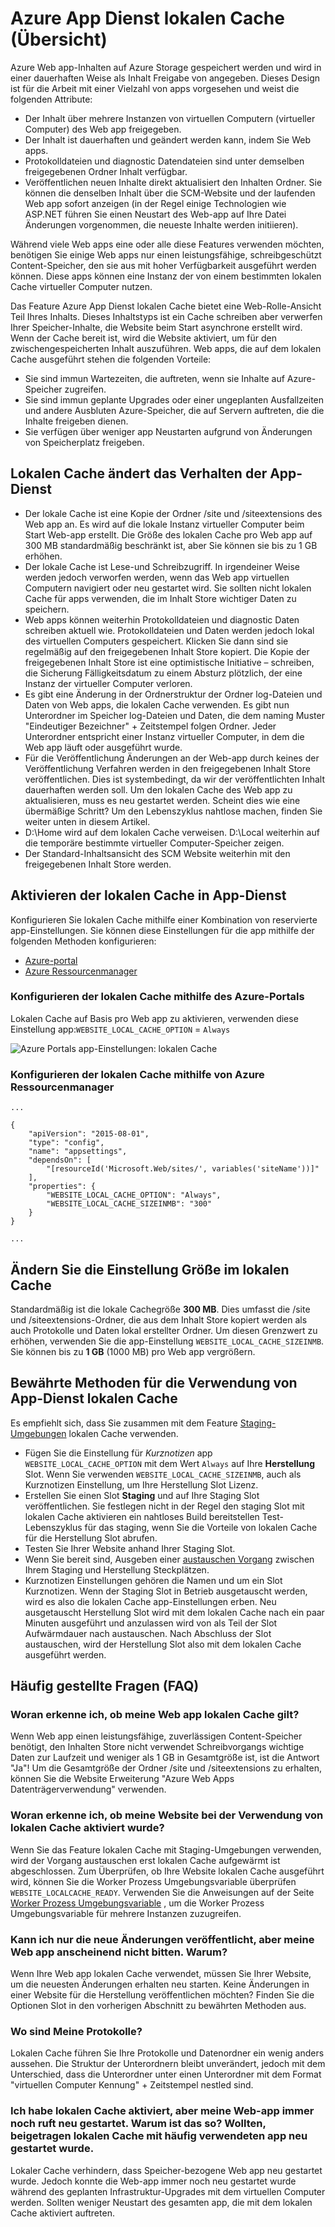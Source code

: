 <properties
   pageTitle="Azure App Dienst lokalen Cache Übersicht | Microsoft Azure"
   description="In diesem Artikel beschrieben, wie Sie aktivieren, Ändern der Größe und den Status des Features Azure App Dienst lokalen Cache Abfragen"
   services="app-service"
   documentationCenter="app-service"
   authors="SyntaxC4"
   manager="yochayk"
   editor=""
   tags="optional"
   keywords=""/>

<tags
   ms.service="app-service"
   ms.devlang="multiple"
   ms.topic="article"
   ms.tgt_pltfrm="na"
   ms.workload="na"
   ms.date="03/04/2016"
   ms.author="cfowler"/>

# <a name="azure-app-service-local-cache-overview"></a>Azure App Dienst lokalen Cache (Übersicht)

Azure Web app-Inhalten auf Azure Storage gespeichert werden und wird in einer dauerhaften Weise als Inhalt Freigabe von angegeben. Dieses Design ist für die Arbeit mit einer Vielzahl von apps vorgesehen und weist die folgenden Attribute:  

* Der Inhalt über mehrere Instanzen von virtuellen Computern (virtueller Computer) des Web app freigegeben.
* Der Inhalt ist dauerhaften und geändert werden kann, indem Sie Web apps.
* Protokolldateien und diagnostic Datendateien sind unter demselben freigegebenen Ordner Inhalt verfügbar.
* Veröffentlichen neuen Inhalte direkt aktualisiert den Inhalten Ordner. Sie können die denselben Inhalt über die SCM-Website und der laufenden Web app sofort anzeigen (in der Regel einige Technologien wie ASP.NET führen Sie einen Neustart des Web-app auf Ihre Datei Änderungen vorgenommen, die neueste Inhalte werden initiieren).

Während viele Web apps eine oder alle diese Features verwenden möchten, benötigen Sie einige Web apps nur einen leistungsfähige, schreibgeschützt Content-Speicher, den sie aus mit hoher Verfügbarkeit ausgeführt werden können. Diese apps können eine Instanz der von einem bestimmten lokalen Cache virtueller Computer nutzen.

Das Feature Azure App Dienst lokalen Cache bietet eine Web-Rolle-Ansicht Teil Ihres Inhalts. Dieses Inhaltstyps ist ein Cache schreiben aber verwerfen Ihrer Speicher-Inhalte, die Website beim Start asynchrone erstellt wird. Wenn der Cache bereit ist, wird die Website aktiviert, um für den zwischengespeicherten Inhalt auszuführen. Web apps, die auf dem lokalen Cache ausgeführt stehen die folgenden Vorteile:

* Sie sind immun Wartezeiten, die auftreten, wenn sie Inhalte auf Azure-Speicher zugreifen.
* Sie sind immun geplante Upgrades oder einer ungeplanten Ausfallzeiten und andere Ausbluten Azure-Speicher, die auf Servern auftreten, die die Inhalte freigeben dienen.
* Sie verfügen über weniger app Neustarten aufgrund von Änderungen von Speicherplatz freigeben.

## <a name="how-local-cache-changes-the-behavior-of-app-service"></a>Lokalen Cache ändert das Verhalten der App-Dienst

* Der lokale Cache ist eine Kopie der Ordner /site und /siteextensions des Web app an. Es wird auf die lokale Instanz virtueller Computer beim Start Web-app erstellt. Die Größe des lokalen Cache pro Web app auf 300 MB standardmäßig beschränkt ist, aber Sie können sie bis zu 1 GB erhöhen.
* Der lokale Cache ist Lese-und Schreibzugriff. In irgendeiner Weise werden jedoch verworfen werden, wenn das Web app virtuellen Computern navigiert oder neu gestartet wird. Sie sollten nicht lokalen Cache für apps verwenden, die im Inhalt Store wichtiger Daten zu speichern.
* Web apps können weiterhin Protokolldateien und diagnostic Daten schreiben aktuell wie. Protokolldateien und Daten werden jedoch lokal des virtuellen Computers gespeichert. Klicken Sie dann sind sie regelmäßig auf den freigegebenen Inhalt Store kopiert. Die Kopie der freigegebenen Inhalt Store ist eine optimistische Initiative – schreiben, die Sicherung Fälligkeitsdatum zu einem Absturz plötzlich, der eine Instanz der virtueller Computer verloren.
* Es gibt eine Änderung in der Ordnerstruktur der Ordner log-Dateien und Daten von Web apps, die lokalen Cache verwenden. Es gibt nun Unterordner im Speicher log-Dateien und Daten, die dem naming Muster "Eindeutiger Bezeichner" + Zeitstempel folgen Ordner. Jeder Unterordner entspricht einer Instanz virtueller Computer, in dem die Web app läuft oder ausgeführt wurde.  
* Für die Veröffentlichung Änderungen an der Web-app durch keines der Veröffentlichung Verfahren werden in den freigegebenen Inhalt Store veröffentlichen. Dies ist systembedingt, da wir der veröffentlichten Inhalt dauerhaften werden soll. Um den lokalen Cache des Web app zu aktualisieren, muss es neu gestartet werden. Scheint dies wie eine übermäßige Schritt? Um den Lebenszyklus nahtlose machen, finden Sie weiter unten in diesem Artikel.
* D:\Home wird auf dem lokalen Cache verweisen. D:\Local weiterhin auf die temporäre bestimmte virtueller Computer-Speicher zeigen.
* Der Standard-Inhaltsansicht des SCM Website weiterhin mit den freigegebenen Inhalt Store werden.

## <a name="enable-local-cache-in-app-service"></a>Aktivieren der lokalen Cache in App-Dienst

Konfigurieren Sie lokalen Cache mithilfe einer Kombination von reservierte app-Einstellungen. Sie können diese Einstellungen für die app mithilfe der folgenden Methoden konfigurieren:

* [Azure-portal](#Configure-Local-Cache-Portal)
* [Azure Ressourcenmanager](#Configure-Local-Cache-ARM)

### <a name="configure-local-cache-by-using-the-azure-portal"></a>Konfigurieren der lokalen Cache mithilfe des Azure-Portals
<a name="Configure-Local-Cache-Portal"></a>

Lokalen Cache auf Basis pro Web app zu aktivieren, verwenden diese Einstellung app:`WEBSITE_LOCAL_CACHE_OPTION` = `Always`  

![Azure Portals app-Einstellungen: lokalen Cache](media/app-service-local-cache/app-service-local-cache-configure-portal.png)

### <a name="configure-local-cache-by-using-azure-resource-manager"></a>Konfigurieren der lokalen Cache mithilfe von Azure Ressourcenmanager
<a name="Configure-Local-Cache-ARM"></a>

```
...

{
    "apiVersion": "2015-08-01",
    "type": "config",
    "name": "appsettings",
    "dependsOn": [
        "[resourceId('Microsoft.Web/sites/', variables('siteName'))]"
    ],
    "properties": {
        "WEBSITE_LOCAL_CACHE_OPTION": "Always",
        "WEBSITE_LOCAL_CACHE_SIZEINMB": "300"
    }
}

...
```

## <a name="change-the-size-setting-in-local-cache"></a>Ändern Sie die Einstellung Größe im lokalen Cache

Standardmäßig ist die lokale Cachegröße **300 MB**. Dies umfasst die /site und /siteextensions-Ordner, die aus dem Inhalt Store kopiert werden als auch Protokolle und Daten lokal erstellter Ordner. Um diesen Grenzwert zu erhöhen, verwenden Sie die app-Einstellung `WEBSITE_LOCAL_CACHE_SIZEINMB`. Sie können bis zu **1 GB** (1000 MB) pro Web app vergrößern.

## <a name="best-practices-for-using-app-service-local-cache"></a>Bewährte Methoden für die Verwendung von App-Dienst lokalen Cache

Es empfiehlt sich, dass Sie zusammen mit dem Feature [Staging-Umgebungen](../app-service-web/web-sites-staged-publishing.md) lokalen Cache verwenden.

* Fügen Sie die Einstellung für _Kurznotizen_ app `WEBSITE_LOCAL_CACHE_OPTION` mit dem Wert `Always` auf Ihre **Herstellung** Slot. Wenn Sie verwenden `WEBSITE_LOCAL_CACHE_SIZEINMB`, auch als Kurznotizen Einstellung, um Ihre Herstellung Slot Lizenz.
* Erstellen Sie einen Slot **Staging** und auf Ihre Staging Slot veröffentlichen. Sie festlegen nicht in der Regel den staging Slot mit lokalen Cache aktivieren ein nahtloses Build bereitstellen Test-Lebenszyklus für das staging, wenn Sie die Vorteile von lokalen Cache für die Herstellung Slot abrufen.
*   Testen Sie Ihrer Website anhand Ihrer Staging Slot.  
*   Wenn Sie bereit sind, Ausgeben einer [austauschen Vorgang](../app-service-web/web-sites-staged-publishing.md#to-swap-deployment-slots) zwischen Ihrem Staging und Herstellung Steckplätzen.  
*   Kurznotizen Einstellungen gehören die Namen und um ein Slot Kurznotizen. Wenn der Staging Slot in Betrieb ausgetauscht werden, wird es also die lokalen Cache app-Einstellungen erben. Neu ausgetauscht Herstellung Slot wird mit dem lokalen Cache nach ein paar Minuten ausgeführt und anzulassen wird von als Teil der Slot Aufwärmdauer nach austauschen. Nach Abschluss der Slot austauschen, wird der Herstellung Slot also mit dem lokalen Cache ausgeführt werden.

## <a name="frequently-asked-questions-faq"></a>Häufig gestellte Fragen (FAQ)

### <a name="how-can-i-tell-if-local-cache-applies-to-my-web-app"></a>Woran erkenne ich, ob meine Web app lokalen Cache gilt?

Wenn Web app einen leistungsfähige, zuverlässigen Content-Speicher benötigt, den Inhalten Store nicht verwendet Schreibvorgangs wichtige Daten zur Laufzeit und weniger als 1 GB in Gesamtgröße ist, ist die Antwort "Ja"! Um die Gesamtgröße der Ordner /site und /siteextensions zu erhalten, können Sie die Website Erweiterung "Azure Web Apps Datenträgerverwendung" verwenden.  

### <a name="how-can-i-tell-if-my-site-has-switched-to-using-local-cache"></a>Woran erkenne ich, ob meine Website bei der Verwendung von lokalen Cache aktiviert wurde?

Wenn Sie das Feature lokalen Cache mit Staging-Umgebungen verwenden, wird der Vorgang austauschen erst lokalen Cache aufgewärmt ist abgeschlossen. Zum Überprüfen, ob Ihre Website lokalen Cache ausgeführt wird, können Sie die Worker Prozess Umgebungsvariable überprüfen `WEBSITE_LOCALCACHE_READY`. Verwenden Sie die Anweisungen auf der Seite [Worker Prozess Umgebungsvariable](https://github.com/projectkudu/kudu/wiki/Process-Threads-list-and-minidump-gcdump-diagsession#process-environment-variable) , um die Worker Prozess Umgebungsvariable für mehrere Instanzen zuzugreifen.  

### <a name="i-just-published-new-changes-but-my-web-app-does-not-seem-to-have-them-why"></a>Kann ich nur die neue Änderungen veröffentlicht, aber meine Web app anscheinend nicht bitten. Warum?

Wenn Ihre Web app lokalen Cache verwendet, müssen Sie Ihrer Website, um die neuesten Änderungen erhalten neu starten. Keine Änderungen in einer Website für die Herstellung veröffentlichen möchten? Finden Sie die Optionen Slot in den vorherigen Abschnitt zu bewährten Methoden aus.

### <a name="where-are-my-logs"></a>Wo sind Meine Protokolle?

Lokalen Cache führen Sie Ihre Protokolle und Datenordner ein wenig anders aussehen. Die Struktur der Unterordnern bleibt unverändert, jedoch mit dem Unterschied, dass die Unterordner unter einen Unterordner mit dem Format "virtuellen Computer Kennung" + Zeitstempel nestled sind.

### <a name="i-have-local-cache-enabled-but-my-web-app-still-gets-restarted-why-is-that-i-thought-local-cache-helped-with-frequent-app-restarts"></a>Ich habe lokalen Cache aktiviert, aber meine Web-app immer noch ruft neu gestartet. Warum ist das so? Wollten, beigetragen lokalen Cache mit häufig verwendeten app neu gestartet wurde.

Lokaler Cache verhindern, dass Speicher-bezogene Web app neu gestartet wurde. Jedoch konnte die Web-app immer noch neu gestartet wurde während des geplanten Infrastruktur-Upgrades mit dem virtuellen Computer werden. Sollten weniger Neustart des gesamten app, die mit dem lokalen Cache aktiviert auftreten.
